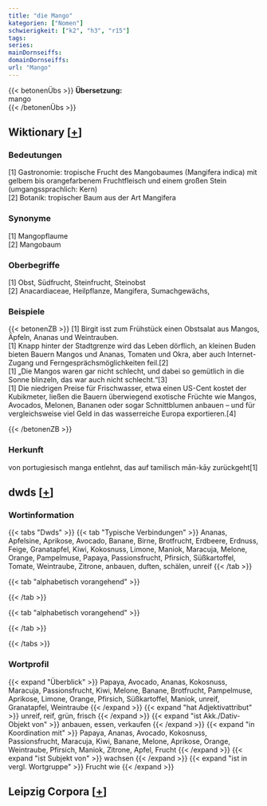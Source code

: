 ```yaml
---
title: "die Mango"
kategorien: ["Nomen"]
schwierigkeit: ["k2", "h3", "r15"]
tags:
series:
mainDornseiffs:
domainDornseiffs:
url: "Mango"
---
```


{{< betonenÜbs >}}
**Übersetzung:**  
mango  
{{< /betonenÜbs >}}

## Wiktionary [[+](https://de.wiktionary.org/wiki/Mango)]

### Bedeutungen
[1] Gastronomie: tropische Frucht des Mangobaumes (Mangifera indica) mit gelbem bis orangefarbenem Fruchtfleisch und einem großen Stein (umgangssprachlich: Kern)  
[2] Botanik: tropischer Baum aus der Art Mangifera  

### Synonyme
[1] Mangopflaume  
[2] Mangobaum  

### Oberbegriffe
[1] Obst, Südfrucht, Steinfrucht, Steinobst  
[2] Anacardiaceae, Heilpflanze, Mangifera, Sumachgewächs,  

### Beispiele
{{< betonenZB >}}
[1] Birgit isst zum Frühstück einen Obstsalat aus Mangos, Äpfeln, Ananas und Weintrauben.  
[1] Knapp hinter der Stadtgrenze wird das Leben dörflich, an kleinen Buden bieten Bauern Mangos und Ananas, Tomaten und Okra, aber auch Internet-Zugang und Ferngesprächsmöglichkeiten feil.[2]  
[1] „Die Mangos waren gar nicht schlecht, und dabei so gemütlich in die Sonne blinzeln, das war auch nicht schlecht.“[3]  
[1] Die niedrigen Preise für Frischwasser, etwa einen US-Cent kostet der Kubikmeter, ließen die Bauern überwiegend exotische Früchte wie Mangos, Avocados, Melonen, Bananen oder sogar Schnittblumen anbauen – und für vergleichsweise viel Geld in das wasserreiche Europa exportieren.[4]  

{{< /betonenZB >}}
### Herkunft
von portugiesisch manga entlehnt, das auf tamilisch mān-kāy zurückgeht[1]  



## dwds [[+](https://www.dwds.de/wb/Mango)]

### Wortinformation
{{< tabs "Dwds" >}}
{{< tab "Typische Verbindungen" >}}
Ananas, Apfelsine, Aprikose, Avocado, Banane, Birne, Brotfrucht, Erdbeere, Erdnuss, Feige, Granatapfel, Kiwi, Kokosnuss, Limone, Maniok, Maracuja, Melone, Orange, Pampelmuse, Papaya, Passionsfrucht, Pfirsich, Süßkartoffel, Tomate, Weintraube, Zitrone, anbauen, duften, schälen, unreif
{{< /tab >}}

{{< tab "alphabetisch vorangehend" >}}

{{< /tab >}}

{{< tab "alphabetisch vorangehend" >}}

{{< /tab >}}

{{< /tabs >}}

### Wortprofil
{{< expand "Überblick" >}} Papaya, Avocado, Ananas, Kokosnuss, Maracuja, Passionsfrucht, Kiwi, Melone, Banane, Brotfrucht, Pampelmuse, Aprikose, Limone, Orange, Pfirsich, Süßkartoffel, Maniok, unreif, Granatapfel, Weintraube {{< /expand >}}
{{< expand "hat Adjektivattribut" >}} unreif, reif, grün, frisch {{< /expand >}}
{{< expand "ist Akk./Dativ-Objekt von" >}} anbauen, essen, verkaufen {{< /expand >}}
{{< expand "in Koordination mit" >}} Papaya, Ananas, Avocado, Kokosnuss, Passionsfrucht, Maracuja, Kiwi, Banane, Melone, Aprikose, Orange, Weintraube, Pfirsich, Maniok, Zitrone, Apfel, Frucht {{< /expand >}}
{{< expand "ist Subjekt von" >}} wachsen {{< /expand >}}
{{< expand "ist in vergl. Wortgruppe" >}} Frucht wie {{< /expand >}}

## Leipzig Corpora [[+](https://corpora.uni-leipzig.de/en/res?word=Mango&corpusId=deu_newscrawl-public_2018)]

